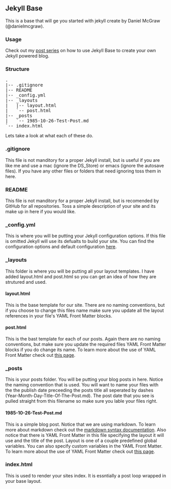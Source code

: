 ## Jekyll Base ##
This is a base that will ge you started with jekyll create by Daniel McGraw (@danielmcgraw).

### Usage ###
Check out my [post series](http://danielmcgraw.com/2011/04/14/The-Ultimate-To-Getting-Started-With-Jekyll-Part-1/) on how to use Jekyll Base to create your own Jekyll powered blog.

### Structure ###
<pre>
.  
|-- .gitignore  
|-- README  
|-- _config.yml  
|-- _layouts  
|   |-- layout.html  
|   `-- post.html  
|-- _posts  
|   `-- 1985-10-26-Test-Post.md  
`-- index.html  
</pre>

Lets take a look at what each of these do.

### .gitignore ###
This file is not manditory for a proper Jekyll install, but is useful if you are like me and use a mac (ignore the DS_Store) or emacs (ignore the autosave files). If you have any other files or folders that need ignoring toss them in here.

### README ###
This file is not manditory for a proper Jekyll install, but is recomended by GitHub for all repositories. Toss a simple description of your site and its make up in here if you would like.

### _config.yml ###
This is where you will be putting your Jekyll configuration options. If this file is omitted Jekyll will use its defualts to build your site. You can find the configuration options and default configuration [here](https://github.com/mojombo/jekyll/wiki/configuration).

### _layouts ###
This folder is where you will be putting all your layout templates. I have added layout.html and post.html so you can get an idea of how they are strutured and used. 

#### layout.html ####
This is the base template for our site. There are no naming conventions, but if you choose to change this files name make sure you update all the layout references in your file's YAML Front Matter blocks.

#### post.html ####
This is the bast template for each of our posts. Again there are no naming conventions, but make sure you update the required files YAML Front Matter blocks if you do change its name. To learn more about the use of YAML Front Matter check out [this page](https://github.com/mojombo/jekyll/wiki/yaml-front-matter).

### _posts ###
This is your posts folder. You will be putting your blog posts in here. Notice the naming convention that is used. You will want to name your files with the the publish date preceeding the posts title all seperated by dashes (Year-Month-Day-Title-Of-The-Post.md). The post date that you see is pulled straight from this filename so make sure you lable your files right.
 
#### 1985-10-26-Test-Post.md ####
This is a simple blog post. Notice that we are using markdown. To learn more about markdown check out the [markdown syntax documentation](http://daringfireball.net/projects/markdown/syntax). Also notice that there is YAML Front Matter in this file specifying the layout it will use and the title of the post. Layout is one of a couple predefined global variables. You can also specify custom variables in the YAML Front Matter. To learn more about the use of YAML Front Matter check out [this page](https://github.com/mojombo/jekyll/wiki/yaml-front-matter).

### index.html ###
This is used to render your sites index. It is essntially a post loop wrapped in your base layout.
